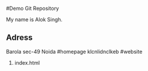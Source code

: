#Demo Git Repository

My name is Alok Singh.

## Adress
 Barola sec-49 Noida
#homepage
klcnlidnclkeb
#website
1. index.html